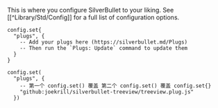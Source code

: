 This is where you configure SilverBullet to your liking. See [[^Library/Std/Config]] for a full list of configuration options.

```space-lua
config.set{
  "plugs", {
    -- Add your plugs here (https://silverbullet.md/Plugs)
    -- Then run the `Plugs: Update` command to update them
  }
}

config.set(
  "plugs", {
    -- 第一个 config.set() 覆盖 第二个 config.set() 覆盖 config.set{}
    "github:joekrill/silverbullet-treeview/treeview.plug.js"
  })
```
